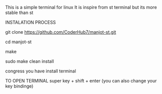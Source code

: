 This is a simple terminal for linux 
It is inspire from st terminal but its more stable than st


INSTALATION PROCESS

git clone https://github.com/CoderHub7/manjot-st.git
 
cd manjot-st 

make
 
sudo  make clean install 

congress you have install terminal 

TO OPEN TERMINAL 
super key + shift + enter
(you can also change your key bindinge)
